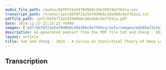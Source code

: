 ```yaml
---
audio_file_path: /audio/bbf8f21e5470d9b8c26e369c9a7f83ca.wav
transcript_path: /transcript/bbf8f21e5470d9b8c26e369c9a7f83ca.txt
pdffile_path: /pdf/bbf8f21e5470d9b8c26e369c9a7f83ca.pdf
date: 2024-11-23 22:23:21 +0900
images: ['pdf/bbf8f21e5470d9b8c26e369c9a7f83ca/auto/images/ed269a72e3a78ed4215633da22b078279f283ec8eb8a22ebbc2cf45caf9fbf44.jpg', 'pdf/bbf8f21e5470d9b8c26e369c9a7f83ca/auto/images/b35e6e21406e5a27468eac7605652dbf68f624e8826d3f45516130bc6733b0bb.jpg', 'pdf/bbf8f21e5470d9b8c26e369c9a7f83ca/auto/images/d26766b5d365d51bc1d40a39b6a364f3ad1a1650a250b419f43c2c93f5455ff1.jpg', 'pdf/bbf8f21e5470d9b8c26e369c9a7f83ca/auto/images/0e60168913e64888444f5cb0c5748217859a48cf07710774a30412ce6fae7c79.jpg', 'pdf/bbf8f21e5470d9b8c26e369c9a7f83ca/auto/images/2a2c196011184f29d74b0541d90b48e0586472d3f162e291d086657ffdfea7f7.jpg', 'pdf/bbf8f21e5470d9b8c26e369c9a7f83ca/auto/images/1a9e9d44374919d82077f0c335173f69efef96786cefadd26b7573668e8cd0e9.jpg', 'pdf/bbf8f21e5470d9b8c26e369c9a7f83ca/auto/images/dce21d992154c9f66c2a043ec62936a1d538481b1f68b0cb496888a2e010b428.jpg', 'pdf/bbf8f21e5470d9b8c26e369c9a7f83ca/auto/images/5995ade269777d735b1d77c6ec5797e7519121ce6846fc8a6d759c989bb9e41b.jpg']
description: AI-generated podcast from the PDF file Suh and Cheng - 2024 - A Survey on Statistical Theory of Deep Learning A_JP
layout: article
title: Suh and Cheng - 2024 - A Survey on Statistical Theory of Deep Learning A_JP / bbf8f21e5470d9b8c26e369c9a7f83ca
---
```


## Transcription





